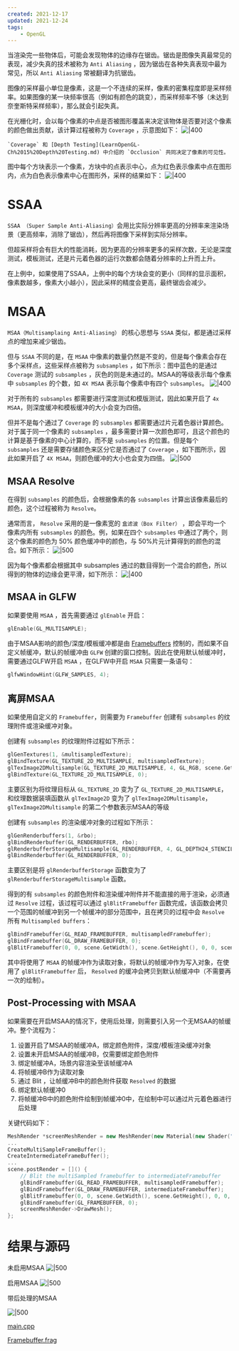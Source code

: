 ```yaml
---
created: 2021-12-17
updated: 2021-12-24
tags:
    - OpenGL
---
```

 
 当渲染完一些物体后，可能会发现物体的边缘存在锯齿。锯齿是图像失真最常见的表现，减少失真的技术被称为 `Anti Aliasing` ，因为锯齿在各种失真表现中最为常见，所以 `Anti Aliasing` 常被翻译为抗锯齿。

图像的采样最小单位是像素，这是一个不连续的采样，像素的密集程度即是采样频率。如果图像的某一块频率很高（例如有颜色的跳变），而采样频率不够（未达到奈奎斯特采样频率），那么就会引起失真。

在光栅化时，会以每个像素的中点是否被图形覆盖来决定该物体是否要对这个像素的颜色做出贡献，该计算过程被称为 `Coverage` ，示意图如下：
![|400](assets/Learn%20OpenGL%20-%20Ch%2024%20Anti%20Aliasing/Untitled.png)

```ad-warning
`Coverage` 和 [Depth Testing](LearnOpenGL-Ch%2015%20Depth%20Testing.md) 中介绍的 `Occlusion` 共同决定了像素的可见性。
```

图中每个方块表示一个像素，方块中的点表示中心，点为红色表示像素中点在图形内，点为白色表示像素中心在图形外，采样的结果如下：
![|400](assets/Learn%20OpenGL%20-%20Ch%2024%20Anti%20Aliasing/Untitled%201.png)

# SSAA

`SSAA （Super Sample Anti-Aliasing）`会用比实际分辨率更高的分辨率来渲染场景（更高频率，消除了锯齿），然后再将图像下采样到实际分辨率。

但超采样将会有巨大的性能消耗，因为更高的分辨率更多的采样次数，无论是深度测试，模板测试，还是片元着色器的运行次数都会随着分辨率的上升而上升。

在上例中，如果使用了SSAA，上例中的每个方块会变的更小（同样的显示面积，像素数越多，像素大小越小），因此采样的精度会更高，最终锯齿会减少。

# MSAA

`MSAA（Multisamplaing Anti-Aliasing）` 的核心思想与 `SSAA` 类似，都是通过采样点的增加来减少锯齿。

但与 `SSAA` 不同的是，在 `MSAA` 中像素的数量仍然是不变的，但是每个像素会存在多个采样点，这些采样点被称为 `subsamples` ，如下所示：图中蓝色的是通过 `Coverage` 测试的 `subsamples` ，灰色的则是未通过的。MSAA的等级表示每个像素中 `subsamples` 的个数，如 `4X MSAA` 表示每个像素中有四个 `subsamples`。
![|400](assets/Learn%20OpenGL%20-%20Ch%2024%20Anti%20Aliasing/Untitled%202.png)

对于所有的 `subsamples` 都需要进行深度测试和模版测试，因此如果开启了 `4x MSAA`，则深度缓冲和模板缓冲的大小会变为四倍。

但并不是每个通过了 `Coverage` 的 `subsamples` 都需要通过片元着色器计算颜色。对于属于同一个像素的 `subsamples` ，最多需要计算一次颜色即可，且这个颜色的计算是基于像素的中心计算的，而不是 `subsamples` 的位置。但是每个 `subsamples` 还是需要存储颜色来区分它是否通过了 `Coverage` ，如下图所示，因此如果开启了 `4X MSAA`，则颜色缓冲的大小也会变为四倍。
![|500](assets/Learn%20OpenGL%20-%20Ch%2024%20Anti%20Aliasing/Untitled%203.png)

## MSAA Resolve

在得到 `subsamples` 的颜色后，会根据像素的各 `subsamples` 计算出该像素最后的颜色，这个过程被称为 `Resolve`。

通常而言， `Resolve` 采用的是一像素宽的 `盒滤波（Box Filter）` ，即会平均一个像素内所有 `subsamples` 的颜色。例，如果在四个 `subsamples` 中通过了两个，则这个像素的颜色为 50% 颜色缓冲中的颜色，与 50%片元计算得到的颜色的混合。如下所示：
![|500](assets/Learn%20OpenGL%20-%20Ch%2024%20Anti%20Aliasing/Untitled%204.png)

因为每个像素都会根据其中 subsamples 通过的数目得到一个混合的颜色，所以得到的物体的边缘会更平滑，如下所示：
![|400](assets/Learn%20OpenGL%20-%20Ch%2024%20Anti%20Aliasing/Untitled%205.png)

## MSAA in GLFW

如果要使用 `MSAA` ，首先需要通过 `glEnable` 开启：

```cpp
glEnable(GL_MULTISAMPLE);
```

由于MSAA影响的颜色/深度/模板缓冲都是由 [Framebuffers](Learn%20OpenGL%20-%20Ch%2019%20Framebuffers.md)  控制的，而如果不自定义帧缓冲，默认的帧缓冲由 `GLFW` 创建的窗口控制。因此在使用默认帧缓冲时，需要通过GLFW开启 `MSAA` ，在GLFW中开启 `MSAA` 只需要一条语句：

```cpp
glfwWindowHint(GLFW_SAMPLES, 4);
```

## 离屏MSAA

如果使用自定义的 `Framebuffer`，则需要为 `Framebuffer` 创建有 `subsamples` 的纹理附件或渲染缓冲对象。

创建有 `subsamples` 的纹理附件过程如下所示：

```cpp
glGenTextures(1, &multisampledTexture);
glBindTexture(GL_TEXTURE_2D_MULTISAMPLE, multisampledTexture);
glTexImage2DMultisample(GL_TEXTURE_2D_MULTISAMPLE, 4, GL_RGB, scene.GetWidth(), scene.GetHeight(), GL_TRUE);
glBindTexture(GL_TEXTURE_2D_MULTISAMPLE, 0);
```

主要区别为将纹理目标从 `GL_TEXTURE_2D` 变为了 `GL_TEXTURE_2D_MULTISAMPLE`，和纹理数据装填函数从 `glTexImage2D` 变为了 `glTexImage2DMultisample`， `glTexImage2DMultisample` 的第二个参数表示MSAA的等级

创建有 `subsamples` 的渲染缓冲对象的过程如下所示：

```cpp
glGenRenderbuffers(1, &rbo);
glBindRenderbuffer(GL_RENDERBUFFER, rbo);
glRenderbufferStorageMultisample(GL_RENDERBUFFER, 4, GL_DEPTH24_STENCIL8, scene.GetWidth(), scene.GetHeight());
glBindRenderbuffer(GL_RENDERBUFFER, 0);
```

主要区别是将 `glRenderbufferStorage` 函数变为了 `glRenderbufferStorageMultisample` 函数。

得到的有 `subsamples` 的颜色附件和渲染缓冲附件并不能直接的用于渲染，必须通过 `Resolve` 过程，该过程可以通过 `glBlitFramebuffer` 函数完成，该函数会拷贝一个范围的帧缓冲到另一个帧缓冲的部分范围中，且在拷贝的过程中会 `Resolve` 所有 `Multisampled buffers`：

```cpp
glBindFramebuffer(GL_READ_FRAMEBUFFER, multisampledFramebuffer);
glBindFramebuffer(GL_DRAW_FRAMEBUFFER, 0);
glBlitFramebuffer(0, 0, scene.GetWidth(), scene.GetHeight(), 0, 0, scene.GetWidth(), scene.GetHeight(), GL_COLOR_BUFFER_BIT, GL_NEAREST);
```

其中将使用了 `MSAA` 的帧缓冲作为读取对象，将默认的帧缓冲作为写入对象，在使用了 `glBlitFramebuffer` 后， `Resolved` 的缓冲会拷贝到默认帧缓冲中（不需要再一次的绘制）。

## Post-Processing with MSAA

如果需要在开启MSAA的情况下，使用后处理，则需要引入另一个无MSAA的帧缓冲。整个流程为：

1.  设置开启了MSAA的帧缓冲A，绑定颜色附件，深度/模板渲染缓冲对象
2.  设置未开启MSAA的帧缓冲B，仅需要绑定颜色附件
3.  绑定帧缓冲A，场景内容渲染至该帧缓冲A
4.  将帧缓冲B作为读取对象
5.  通过 Blit ，让帧缓冲B中的颜色附件获取 `Resolved` 的数据
6.  绑定默认帧缓冲0
7.  将帧缓冲B中的颜色附件绘制到帧缓冲0中，在绘制中可以通过片元着色器进行后处理

关键代码如下：

```cpp
MeshRender *screenMeshRender = new MeshRender(new Material(new Shader("./Framebuffer.vert", "./Framebuffer.frag")));
...
CreateMultiSampleFrameBuffer();
CreateIntermediateFrameBuffer();
...
scene.postRender = []() {
    // Blit the multiSampled framebuffer to intermediateFramebuffer
    glBindFramebuffer(GL_READ_FRAMEBUFFER, multisampledFramebuffer);
    glBindFramebuffer(GL_DRAW_FRAMEBUFFER, intermediateFramebuffer);
    glBlitFramebuffer(0, 0, scene.GetWidth(), scene.GetHeight(), 0, 0, scene.GetWidth(), scene.GetHeight(), GL_COLOR_BUFFER_BIT, GL_NEAREST);
    glBindFramebuffer(GL_FRAMEBUFFER, 0);
    screenMeshRender->DrawMesh();
};
```

# 结果与源码

未启用MSAA
![|500](assets/Learn%20OpenGL%20-%20Ch%2024%20Anti%20Aliasing/Untitled%206.png)

启用MSAA
![|500](assets/Learn%20OpenGL%20-%20Ch%2024%20Anti%20Aliasing/Untitled%207.png)

带后处理的MSAA

![|500](assets/Learn%20OpenGL%20-%20Ch%2024%20Anti%20Aliasing/Untitled%208.png)

[main.cpp](https://raw.githubusercontent.com/xuejiaW/Study-Notes/master/LearnOpenGL_VSCode/src/22.AntiAliasing/main.cpp)

[Framebuffer.frag](https://raw.githubusercontent.com/xuejiaW/Study-Notes/master/LearnOpenGL_VSCode/src/22.AntiAliasing/Framebuffer.frag)
